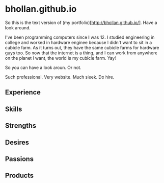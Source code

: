 # bhollan.github.io

So this is the text version of (my portfolio)[http://bhollan.github.io/].  Have a look around.

I've been programming computers since I was 12.  I studied engineering in college and worked in hardware enginee because I didn't want to sit in a cubicle farm.  As it turns out, they have the same cubicle farms for hardware guys too.  So now that the internet is a thing, and I can work from anywhere on the planet I want, the world is my cubicle farm.  Yay!

So you can have a look aroun.  Or not.

Such professional.  Very website.  Much sleek. Do hire.

## Experience

## Skills

## Strengths

## Desires

## Passions

## Products



